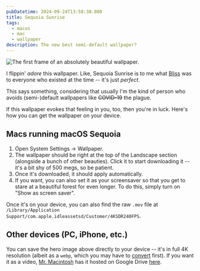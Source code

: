 ```yaml
---
pubDatetime: 2024-09-24T13:58:30.000
title: Sequoia Sunrise
tags:
  - macos
  - mac
  - wallpaper
description: The new best semi-default wallpaper?
---
```


![The first frame of an absolutely beautiful wallpaper.](../../assets/images/sequoia-sunrise.png)

I flippin' _adore_ this wallpaper. Like, Sequoia Sunrise is to me what [Bliss] was to everyone who existed at the time -- it's just _perfect_.

This says something, considering that usually I'm the kind of person who avoids (semi-)default wallpapers like ~~COVID-19~~ the plague.

If this wallpaper evokes that feeling in you, too, then you're in luck. Here's how you can get the wallpaper on your device.

## Macs running macOS Sequoia

1. Open System Settings &rarr; Wallpaper.
2. The wallpaper should be right at the top of the Landscape section (alongside a bunch of other beauties). Click it to start downloading it -- it's a bit shy of 500 megs, so be patient.
3. Once it's downloaded, it should apply automatically.
4. If you want, you can also set it as your screensaver so that you get to stare at a beautiful forest for even longer. To do this, simply turn on "Show as screen saver".

Once it's on your device, you can also find the raw `.mov` file at `/Library/Application Support/com.apple.idleassetsd/Customer/4KSDR240FPS`.

## Other devices (PC, iPhone, etc.)

You can save the hero image above directly to your device -- it's in full 4K resolution (albeit as a `webp`, which you may have to [convert] first). If you want it as a video, [Mr. Macintosh] has it hosted on Google Drive [here][wallpaper].

[Bliss]: https://wikipedia.org/wiki/Bliss_(photograph)
[convert]: https://cloudconvert.com/webp-to-png
[Mr. Macintosh]: https://mrmacintosh.com/download-the-new-macos-sequoia-wallpaper-desktop-pictures-5k/
[wallpaper]: https://drive.google.com/file/d/1qZg0jWnUwHKaB4F2xFzfBqFHEKgXeFoT/edit

